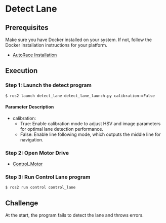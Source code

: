 # Detect Lane

## Prerequisites

Make sure you have Docker installed on your system. If not, follow the Docker installation instructions for your platform.

* [AutoRace Installation](README.md#installation-and-setup)

## Execution
### Step 1: Launch the detect program 
`$ ros2 launch detect_lane detect_lane_launch.py calibration:=False`

#### Parameter Description
* calibration:
  - True: Enable calibration mode to adjust HSV and image parameters for optimal lane detection performance.
  - False: Enable line following mode, which outputs the middle line for navigation.

### Step 2: Open Motor Drive

* [Control_Motor](README.md#Trun-on-control-motor)

### Step 3: Run Control Lane program 
`$ ros2 run control control_lane`

## Challenge
At the start, the program fails to detect the lane and throws errors.
